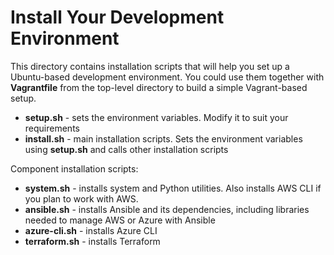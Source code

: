 # Install Your Development Environment

This directory contains installation scripts that will help you set up a
Ubuntu-based development environment. You could use them together with
**Vagrantfile** from the top-level directory to build a simple Vagrant-based
setup.

* **setup.sh** - sets the environment variables. Modify it to suit your requirements
* **install.sh** - main installation scripts. Sets the environment variables using **setup.sh**
  and calls other installation scripts

Component installation scripts:

* **system.sh** - installs system and Python utilities. Also installs AWS CLI if you plan to
  work with AWS.
* **ansible.sh** - installs Ansible and its dependencies, including libraries needed to
  manage AWS or Azure with Ansible
* **azure-cli.sh** - installs Azure CLI
* **terraform.sh** - installs Terraform
